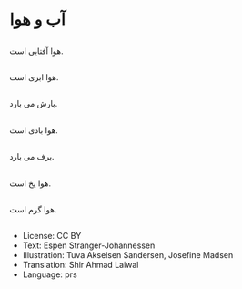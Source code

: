 # آب و هوا

##
هوا آفتابی است.

##
هوا ابری است.

##
بارش می بارد.

##
هوا بادی است.

##
برف می بارد.

##
هوا یخ است.

##
هوا گرم است.

##
* License: CC BY
* Text: Espen Stranger-Johannessen
* Illustration: Tuva Akselsen Sandersen, Josefine Madsen
* Translation: Shir Ahmad Laiwal
* Language: prs
